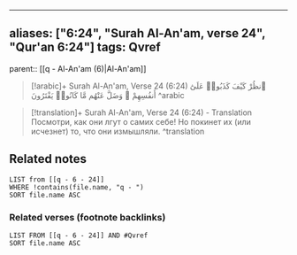 
---
aliases: ["6:24", "Surah Al-An'am, verse 24", "Qur'an 6:24"]
tags: Qvref
---

parent:: [[q - Al-An'am (6)|Al-An'am]]

> [!arabic]+ Surah Al-An'am, Verse 24 (6:24)
> <span class="quran-arabic">ٱنظُرْ كَيْفَ كَذَبُوا۟ عَلَىٰٓ أَنفُسِهِمْ ۚ وَضَلَّ عَنْهُم مَّا كَانُوا۟ يَفْتَرُونَ</span>
^arabic

> [!translation]+ Surah Al-An'am, Verse 24 (6:24) - Translation
> Посмотри, как они лгут о самих себе! Но покинет их (или исчезнет) то, что они измышляли.
^translation



## Related notes
```dataview
LIST from [[q - 6 - 24]]
WHERE !contains(file.name, "q - ")
SORT file.name ASC
```

### Related verses (footnote backlinks)
```dataview
LIST FROM [[q - 6 - 24]] AND #Qvref
SORT file.name ASC
```

